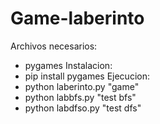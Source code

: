 # Game-laberinto
Archivos necesarios:
- pygames
Instalacion:
- pip install pygames
Ejecucion:
- python laberinto.py "game"
- python labbfs.py "test bfs"
- python labdfso.py "test dfs"

